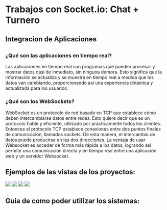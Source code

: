 <h1>Trabajos con Socket.io: Chat + Turnero</h1>
<h2>Integracion de Aplicaciones<h2>
  <h3>¿Qué son las aplicaciones en tiempo real?</h3>
  <p>Las aplicaciones en tiempo real son programas que pueden procesar y mostrar datos casi de inmediato, sin ninguna demora. Esto significa que la información se actualiza y se muestra en tiempo real a medida que los datos van cambiando, proporcionando así una experiencia dinámica y actualizada para los usuarios.</p>
  <h3>¿Qué son los WebSockets?</h3>
  <p>WebSocket es un protocolo de red basado en TCP que establece cómo deben intercambiarse datos entre redes. Esto quiere decir que es un protocolo fiable y eficiente, utilizado por prácticamente todos los
clientes. Entonces el protocolo TCP establece conexiones entre dos puntos finales de
comunicación, llamados sockets. De esta manera, el intercambio de datos puede producirse en las dos direcciones.
  La ventaja de usar Websocket es acceder de forma más rápida a los datos, logrando asi permitir una comunicación directa y en tiempo real entre una aplicación web y un servidor Websocket.
  </p>
<h2>Ejemplos de las vistas de los proyectos:</h2>
<img src="https://github.com/TomasRodriguez-dev/Trabajos-Socket/assets/102562595/f93834a5-1739-4869-89f4-6662ad619869">
<img src="https://github.com/TomasRodriguez-dev/TomasRodriguez-dev/assets/102562595/b3dd0b9f-29fc-4439-b7aa-62b6c18e7e20">
<img src="https://github.com/TomasRodriguez-dev/TomasRodriguez-dev/assets/102562595/0315e429-65f0-44a7-a033-e0372c623bfc">
<img src="https://github.com/TomasRodriguez-dev/TomasRodriguez-dev/assets/102562595/90936dcf-388a-4a55-aa68-42ec3c489d51">
<h2>Guia de como poder utilizar los sistemas:</h2>

